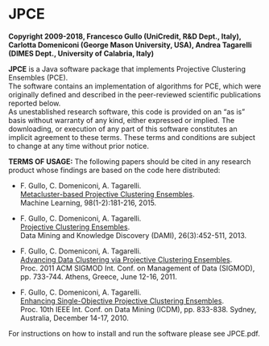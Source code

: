 # JPCE
<strong>Copyright 2009-2018, Francesco Gullo (UniCredit, R&D Dept., Italy), Carlotta Domeniconi (George Mason University, USA), Andrea Tagarelli (DIMES Dept., University of Calabria, Italy)</strong>
<p>

<strong>JPCE</strong> is a Java software package that implements Projective Clustering Ensembles (PCE).<br>
The software contains an implementation of  algorithms for PCE, which were originally defined and described in the peer-reviewed scientific publications reported below.<br>
As unestablished research software, this code is provided on an “as is” basis without warranty of any kind, either expressed or implied. The downloading, or execution of any part of this software constitutes an implicit agreement to these terms. These terms and conditions are subject to change at any time without prior notice.


<strong>TERMS OF USAGE:</strong>
The following papers should be cited in any research product whose findings are based on the code here distributed:

- F. Gullo, C. Domeniconi, A. Tagarelli.<br>
[Metacluster-based Projective Clustering Ensembles](https://doi.org/10.1007/s10994-013-5395-y).<br>
Machine Learning, 98(1-2):181-216, 2015.

- F. Gullo, C. Domeniconi, A. Tagarelli.<br>
[Projective Clustering Ensembles](https://doi.org/10.1007/s10618-012-0266-x).<br>
Data Mining and Knowledge Discovery (DAMI), 26(3):452-511, 2013.

- F. Gullo, C. Domeniconi, A. Tagarelli.<br>
[Advancing Data Clustering via Projective Clustering Ensembles](http://doi.acm.org/10.1145/1989323.1989400).<br>
Proc. 2011 ACM SIGMOD Int. Conf. on Management of Data (SIGMOD), pp. 733-744. Athens, Greece, June 12-16, 2011.

- F. Gullo, C. Domeniconi, A. Tagarelli.<br>
[Enhancing Single-Objective Projective Clustering Ensembles](https://doi.org/10.1109/ICDM.2010.138).<br>
Proc. 10th IEEE Int. Conf. on Data Mining (ICDM), pp. 833-838. Sydney, Australia, December 14-17, 2010.
<p>

For instructions on how to install and run the software please see JPCE.pdf.